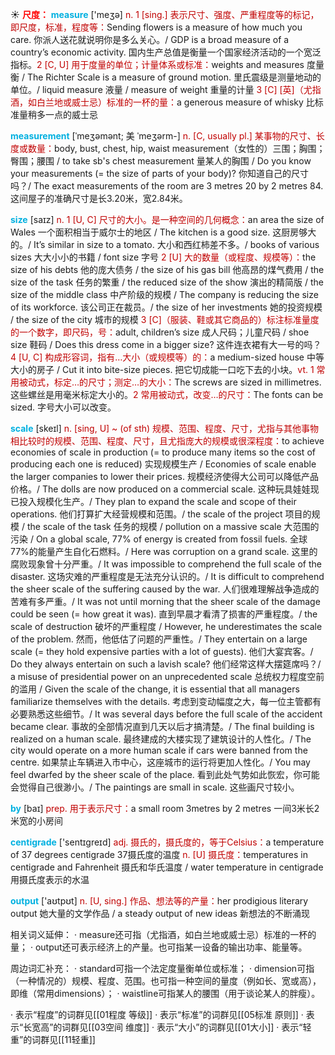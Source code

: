 ☀ <font color="red">**尺度：**</font>
<font color="sky blue">**measure**</font> ['meӡə] 
<font color="#c00000">n. 1 [sing.] 表示尺寸、强度、严重程度等的标记，即尺度，标准，程度等：</font>Sending flowers is a measure of how much you care. 你派人送花就说明你是多么关心。/ GDP is a broad measure of a country’s economic activity. 国内生产总值是衡量一个国家经济活动的一个宽泛指标。<font color="#c00000">2 [C, U] 用于度量的单位；计量体系或标准：</font>weights and measures 度量衡 / The Richter Scale is a measure of ground motion. 里氏震级是测量地动的单位。/ liquid measure 液量 / measure of weight 重量的计量 <font color="#c00000">3 [C] [英]（尤指酒，如白兰地或威士忌）标准的一杯的量：</font>a generous measure of whisky 比标准量稍多一点的威士忌
           
<font color="sky blue">**measurement**</font> [ˈmeʒəmənt; 美 ˈmeʒərm-]
<font color="#c00000">n. [C, usually pl.] 某事物的尺寸、长度或数量：</font>body, bust, chest, hip, waist measurement（女性的）三围；胸围；臀围；腰围 / to take sb's chest measurement 量某人的胸围 / Do you know your measurements (= the size of parts of your body)? 你知道自己的尺寸吗？/ The exact measurements of the room are 3 metres 20 by 2 metres 84. 这间屋子的准确尺寸是长3.20米，宽2.84米。
           
<font color="sky blue">**size**</font> [saɪz] 
<font color="#c00000">n. 1 [U, C] 尺寸的大小。是一种空间的几何概念：</font>an area the size of Wales 一个面积相当于威尔士的地区 / The kitchen is a good size. 这厨房够大的。/ It’s similar in size to a tomato. 大小和西红柿差不多。/ books of various sizes 大大小小的书籍 / font size 字号 <font color="#c00000">2 [U] 大的数量（或程度、规模等）：</font>the size of his debts 他的庞大债务 / the size of his gas bill 他高昂的煤气费用 / the size of the task 任务的繁重 / the reduced size of the show 演出的精简版 / the size of the middle class 中产阶级的规模 / The company is reducing the size of its workforce. 该公司正在裁员。/ the size of her investments 她的投资规模 / the size of the city 城市的规模 <font color="#c00000">3 [C]（服装、鞋或其它商品的）标注标准量度的一个数字，即尺码，号：</font>adult, children’s size 成人尺码；儿童尺码 / shoe size 鞋码 / Does this dress come in a bigger size? 这件连衣裙有大一号的吗？<font color="#c00000">4 [U, C] 构成形容词，指有…大小（或规模等）的：</font>a medium-sized house 中等大小的房子 / Cut it into bite-size pieces. 把它切成能一口吃下去的小块。<font color="#c00000">vt. 1 常用被动式，标定…的尺寸；测定…的大小：</font>The screws are sized in millimetres. 这些螺丝是用毫米标定大小的。<font color="#c00000">2 常用被动式，改变…的尺寸：</font>The fonts can be sized. 字号大小可以改变。
           
<font color="sky blue">**scale**</font> [skeɪl]
<font color="#c00000">n. [sing, U] ~ (of sth) 规模、范围、程度、尺寸，尤指与其他事物相比较时的规模、范围、程度、尺寸，且尤指庞大的规模或很深程度：</font>to achieve economies of scale in production (= to produce many items so the cost of producing each one is reduced) 实现规模生产 / Economies of scale enable the larger companies to lower their prices. 规模经济使得大公司可以降低产品价格。/ The dolls are now produced on a commercial scale. 这种玩具娃娃现已投入规模化生产。/ They plan to expand the scale and scope of their operations. 他们打算扩大经营规模和范围。/ the scale of the project 项目的规模 / the scale of the task 任务的规模 / pollution on a massive scale 大范围的污染 / On a global scale, 77% of energy is created from fossil fuels. 全球77%的能量产生自化石燃料。/ Here was corruption on a grand scale. 这里的腐败现象曾十分严重。/ It was impossible to comprehend the full scale of the disaster. 这场灾难的严重程度是无法充分认识的。/ It is difficult to comprehend the sheer scale of the suffering caused by the war. 人们很难理解战争造成的苦难有多严重。/ It was not until morning that the sheer scale of the damage could be seen (= how great it was). 直到早晨才看清了损害的严重程度。/ the scale of destruction 破坏的严重程度 / However, he underestimates the scale of the problem. 然而，他低估了问题的严重性。/ They entertain on a large scale (= they hold expensive parties with a lot of guests). 他们大宴宾客。/ Do they always entertain on such a lavish scale? 他们经常这样大摆筵席吗？/ a misuse of presidential power on an unprecedented scale 总统权力程度空前的滥用 / Given the scale of the change, it is essential that all managers familiarize themselves with the details. 考虑到变动幅度之大，每一位主管都有必要熟悉这些细节。/ It was several days before the full scale of the accident became clear. 事故的全部情况直到几天以后才搞清楚。/ The final building is realized on a human scale. 最终建成的大楼实现了建筑设计的人性化。/ The city would operate on a more human scale if cars were banned from the centre. 如果禁止车辆进入市中心，这座城市的运行将更加人性化。/ You may feel dwarfed by the sheer scale of the place. 看到此处气势如此恢宏，你可能会觉得自己很渺小。/ The paintings are small in scale. 这些画尺寸较小。

<font color="sky blue">**by**</font> [baɪ] 
<font color="#c00000">prep. 用于表示尺寸：</font>a small room 3metres by 2 metres 一间3米长2米宽的小房间

<font color="sky blue">**centigrade**</font> ['sentɪɡreɪd] 
<font color="#c00000">adj. 摄氏的，摄氏度的，等于Celsius：</font>a temperature of 37 degrees centigrade 37摄氏度的温度 <font color="#c00000">n. [U] 摄氏度：</font>temperatures in centigrade and Fahrenheit 摄氏和华氏温度 / water temperature in centigrade 用摄氏度表示的水温

<font color="sky blue">**output**</font> ['aʊtpʊt] 
<font color="#c00000">n. [U, sing.] 作品、想法等的产量：</font>her prodigious literary output 她大量的文学作品 / a steady output of new ideas 新想法的不断涌现
	
相关词义延伸：
· measure还可指（尤指酒，如白兰地或威士忌）标准的一杯的量；
· output还可表示经济上的产量。也可指某一设备的输出功率、能量等。

周边词汇补充：
· standard可指一个法定度量衡单位或标准；
· dimension可指（一种情况的）规模、程度、范围。也可指一种空间的量度（例如长、宽或高），即维（常用dimensions）；
· waistline可指某人的腰围（用于谈论某人的胖瘦）。

· 表示“程度”的词群见[[01程度 等级]]
· 表示“标准”的词群见[[05标准 原则]]
· 表示“长宽高”的词群见[[03空间 维度]]
· 表示“大小”的词群见[[01大小]]
· 表示“轻重”的词群见[[11轻重]]
